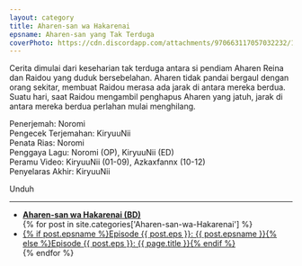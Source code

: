```yaml
---
layout: category
title: Aharen-san wa Hakarenai
epsname: Aharen-san yang Tak Terduga
coverPhoto: https://cdn.discordapp.com/attachments/970663117057032232/1003664980295569478/mpv-shot0107.jpg
---
```


Cerita dimulai dari keseharian tak terduga antara si pendiam Aharen Reina dan Raidou yang duduk bersebelahan.
Aharen tidak pandai bergaul dengan orang sekitar, membuat Raidou merasa ada jarak di antara mereka berdua.
Suatu hari, saat Raidou mengambil penghapus Aharen yang jatuh, jarak di antara mereka berdua perlahan mulai menghilang.

Penerjemah: Noromi<br>
Pengecek Terjemahan: KiryuuNii<br>
Penata Rias: Noromi<br>
Penggaya Lagu: Noromi (OP), KiryuuNii (ED)<br>
Peramu Video: KiryuuNii (01-09), Azkaxfannx (10-12)<br>
Penyelaras Akhir: KiryuuNii<br>

Unduh

---
  <ul>
  <li><a style="font-weight: bold" href="{{ site.baseurl }}/kategori/Aharen-san-wa-Hakarenai-bd">Aharen-san wa Hakarenai (BD)</a></li>
    {% for post in site.categories['Aharen-san-wa-Hakarenai'] %}
  <li><a href="{{ site.baseurl }}{{ post.url }}">{% if post.epsname %}Episode {{ post.eps }}: {{ post.epsname }}{% else %}Episode {{ post.eps }}: {{ page.title }}{% endif %}</a></li>
  {% endfor %}
  </ul>